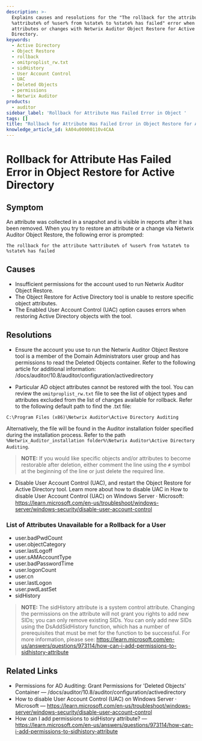 ```yaml
---
description: >-
  Explains causes and resolutions for the "The rollback for the attribute
  %attribute% of %user% from %state% to %state% has failed" error when restoring
  attributes or changes with Netwrix Auditor Object Restore for Active
  Directory.
keywords:
  - Active Directory
  - Object Restore
  - rollback
  - omitproplist_rw.txt
  - sidHistory
  - User Account Control
  - UAC
  - Deleted Objects
  - permissions
  - Netwrix Auditor
products:
  - auditor
sidebar_label: 'Rollback for Attribute Has Failed Error in Object '
tags: []
title: "Rollback for Attribute Has Failed Error in Object Restore for Active Directory"
knowledge_article_id: kA04u00000110v4CAA
---
```


# Rollback for Attribute Has Failed Error in Object Restore for Active Directory

## Symptom

An attribute was collected in a snapshot and is visible in reports after it has been removed. When you try to restore an attribute or a change via Netwrix Auditor Object Restore, the following error is prompted:

```text
The rollback for the attribute %attribute% of %user% from %state% to %state% has failed
```

## Causes

- Insufficient permissions for the account used to run Netwrix Auditor Object Restore.
- The Object Restore for Active Directory tool is unable to restore specific object attributes.
- The Enabled User Account Control (UAC) option causes errors when restoring Active Directory objects with the tool.

## Resolutions

- Ensure the account you use to run the Netwrix Auditor Object Restore tool is a member of the Domain Administrators user group and has permissions to read the Deleted Objects container. Refer to the following article for additional information: /docs/auditor/10.8/auditor/configuration/activedirectory

- Particular AD object attributes cannot be restored with the tool. You can review the `omitproplist_rw.txt` file to see the list of object types and attributes excluded from the list of changes available for rollback. Refer to the following default path to find the .txt file:

```text
C:\Program Files (x86)\Netwrix Auditor\Active Directory Auditing
```

  Alternatively, the file will be found in the Auditor installation folder specified during the installation process. Refer to the path `%Netwrix_Auditor_installation folder%\Netwrix Auditor\Active Directory Auditing`.

  > **NOTE:** If you would like specific objects and/or attributes to become restorable after deletion, either comment the line using the `#` symbol at the beginning of the line or just delete the required line.

- Disable User Account Control (UAC), and restart the Object Restore for Active Directory tool. Learn more about how to disable UAC in How to disable User Account Control (UAC) on Windows Server ⸱ Microsoft: https://learn.microsoft.com/en-us/troubleshoot/windows-server/windows-security/disable-user-account-control

### List of Attributes Unavailable for a Rollback for a User

- user.badPwdCount
- user.objectCategory
- user.lastLogoff
- user.sAMAccountType
- user.badPasswordTime
- user.logonCount
- user.cn
- user.lastLogon
- user.pwdLastSet
- sidHistory

> **NOTE:** The sidHistory attribute is a system control attribute. Changing the permissions on the attribute will not grant you rights to add new SIDs; you can only remove existing SIDs. You can only add new SIDs using the DsAddSidHistory function, which has a number of prerequisites that must be met for the function to be successful. For more information, please see: https://learn.microsoft.com/en-us/answers/questions/973114/how-can-i-add-permissions-to-sidhistory-attribute

## Related Links

- Permissions for AD Auditing: Grant Permissions for 'Deleted Objects' Container — /docs/auditor/10.8/auditor/configuration/activedirectory
- How to disable User Account Control (UAC) on Windows Server ⸱ Microsoft — https://learn.microsoft.com/en-us/troubleshoot/windows-server/windows-security/disable-user-account-control
- How can I add permissions to sidHistory attribute? — https://learn.microsoft.com/en-us/answers/questions/973114/how-can-i-add-permissions-to-sidhistory-attribute
